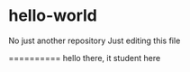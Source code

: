 # hello-world
No just another repository
Just editing this file

==========
hello there, it student here
